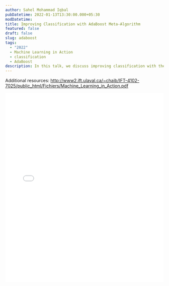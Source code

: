 ```yaml
---
author: Sahel Mohammad Iqbal
pubDatetime: 2022-01-13T13:30:00.000+05:30
modDatetime:
title: Improving Classification with AdaBoost Meta-Algorithm
featured: false
draft: false
slug: adaboost
tags:
  - "2022"
  - Machine Learning in Action
  - classification
  - AdaBoost
description: In this talk, we discuss improving classification with the AdaBoost meta-algorithm.
---
```


Additional resources:
http://www2.ift.ulaval.ca/~chaib/IFT-4102-7025/public_html/Fichiers/Machine_Learning_in_Action.pdf

<embed src="/assets/slides/2022-01-13--Sahel--adaboost.pdf" type="application/pdf" width="100%" height="600px">
